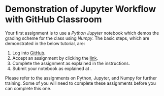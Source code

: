 # Demonstration of Jupyter Workflow with GitHub Classroom

Your first assignment is to use a *Python* *Jupyter* notebook which demos the grading scheme for the class using *Numpy*. The basic steps, which are demonstrated in the below tutorial, are:

1. Log into [GitHub](https://github.com).
2. Accept an assignment by clicking the [link](https://classroom.github.com/a/u56HtLCY).
3. Complete the assignment as explained in the instructions.
4. Submit your notebook as explained at .

Please refer to the assignments on Python, Jupyter, and Numpy for further training. Some of you will need to complete these assignments before you can complete this one.
